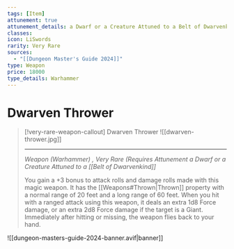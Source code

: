 ```yaml
---
tags: [Item]
attunement: true
attunement_details: a Dwarf or a Creature Attuned to a Belt of Dwarvenkind
classes: 
icon: LiSwords
rarity: Very Rare
sources:
  - "[[Dungeon Master's Guide 2024]]"
type: Weapon
price: 18000
type_details: Warhammer
---
```

# Dwarven Thrower
>[!very-rare-weapon-callout] Dwarven Thrower
>![[dwarven-thrower.jpg]]
>
>- - -
>_Weapon (Warhammer) , Very Rare (Requires Attunement a Dwarf or a Creature Attuned to a [[Belt of Dwarvenkind]]_
>
>You gain a +3 bonus to attack rolls and damage rolls made with this magic weapon. It has the [[Weapons#Thrown\|Thrown]] property with a normal range of 20 feet and a long range of 60 feet. When you hit with a ranged attack using this weapon, it deals an extra 1d8 Force damage, or an extra 2d8 Force damage if the target is a Giant. Immediately after hitting or missing, the weapon flies back to your hand.

![[dungeon-masters-guide-2024-banner.avif|banner]]